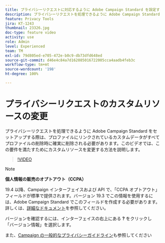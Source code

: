 ```yaml
---
title: プライバシーリクエストに対応するように Adobe Campaign Standard を設定する際のカスタムリソースの変更
description: プライバシーリクエストを処理できるように Adobe Campaign Standard をセットアップする際は、プロファイルにリンクされているカスタムデータがすべてプロファイルの削除時に確実に削除される必要があります。このビデオでは、この要件を満たすためにカスタムリソースを変更する方法を説明します。
feature: Privacy Tools
jira: KT-1243
thumbnail: 23326.jpg
doc-type: feature video
activity: use
role: Admin
level: Experienced
team: TM
exl-id: 79d805ed-e705-472e-b0c9-db73dfd648ed
source-git-commit: d46e4c84a7d162085016722005cca4aadb4feb3c
workflow-type: tm+mt
source-wordcount: '198'
ht-degree: 100%

---
```


# プライバシーリクエストのカスタムリソースの変更

プライバシーリクエストを処理できるように Adobe Campaign Standard をセットアップする際は、プロファイルにリンクされているカスタムデータがすべてプロファイルの削除時に確実に削除される必要があります。このビデオでは、この要件を満たすためにカスタムリソースを変更する方法を説明します。

>[!VIDEO](https://video.tv.adobe.com/v/23326?quality=12&learn=on)

>[!NOTE]
>
>**個人情報の販売のオプトアウト（CCPA）**
>
>19.4 以降、Campaign インターフェイスおよび API で、「CCPA オプトアウト」フィールドが標準で提供されます。バージョン 19.3 でこの情報を使用するには、Adobe Campaign Standard でこのフィールドを作成する必要があります。詳しくは、[詳細なドキュメント](https://experienceleague.adobe.com/docs/campaign-standard/using/getting-started/privacy/privacy-requests.html?lang=ja#privacy-requests)を参照してください。
>
> バージョンを確認するには、インターフェイスの右上にある **?** をクリックし「バージョン情報」を選択します。

また、[Campaign の一般的なプライバシーガイドライン](https://experienceleague.adobe.com/docs/campaign-classic/using/getting-started/privacy/privacy-management.html?lang=ja)も参照してください
